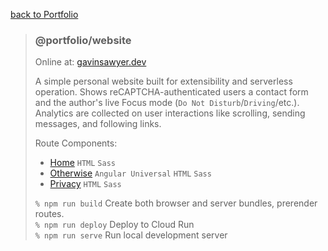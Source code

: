 [back to Portfolio](../../README.md)

> ### @portfolio/website
>
> Online at: [gavinsawyer.dev](https://gavinsawyer.dev)
>
> A simple personal website built for extensibility and serverless operation. Shows reCAPTCHA-authenticated users a contact form and the author's live Focus mode (`Do Not Disturb`/`Driving`/etc.). Analytics are collected on user interactions like scrolling, sending messages, and following links.
>
> Route Components:
> - [Home](src/app/routeComponents/home) `HTML` `Sass`
> - [Otherwise](src/app/routeComponents/otherwise) `Angular Universal` `HTML` `Sass`
> - [Privacy](src/app/routeComponents/privacy) `HTML` `Sass`
>
> `% npm run build` Create both browser and server bundles, prerender routes. \
> `% npm run deploy` Deploy to Cloud Run \
> `% npm run serve` Run local development server
